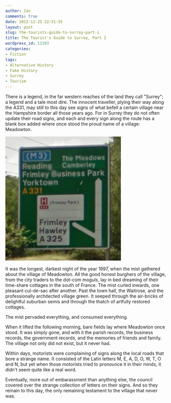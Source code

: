 ```yaml
---
author: Ian
comments: true
date: 2012-12-25 22:51:55
layout: post
slug: the-tourists-guide-to-surrey-part-i
title: The Tourist's Guide to Surrey, Part I
wordpress_id: 12103
categories:
- Fiction
tags:
- Alternative History
- Fake History
- Surrey
- Tourism
---
```


There is a legend, in the far western reaches of the land they call "Surrey"; a legend and a tale most dire. The innocent traveller, plying their way along the A331, may still to this day see signs of what befell a certain village near the Hampshire border all those years ago. For in Surrey they do not often update their road signs, and each and every sign along the route has a blank box added where once stood the proud name of a village: Meadowton.

<a href="/fiction/missing-village.png"><img src="/fiction/missing-village.png" alt="Missing Village" width="361" height="386" class="aligncenter size-full wp-image-12104" /></a>

It was the longest, darkest night of the year 1997, when the mist gathered about the village of Meadowton. All the good honest burghers of the village, from the city traders to the dot-com moguls, lay in bed dreaming of their time-share cottages in the south of France. The mist curled inwards, one pleasant cul-de-sac after another. Past the town hall, the Waitrose, and the professionally architected village green. It seeped through the air-bricks of delightful suburban semis and through the thatch of artfully restored cottages.

The mist pervaded everything, and consumed everything.

When it lifted the following morning, bare fields lay where Meadowton once stood. It was simply gone, and with it the parish records, the business records, the government records, and the memories of friends and family. The village not only did not exist, but it never had.

Within days, motorists were complaining of signs along the local roads that bore a strange name. It consisted of the Latin letters M, E, A, D, O, W, T, O and N, but yet when those motorists tried to pronounce it in their minds, it didn't seem quite like a real word.

Eventually, more out of embarassment than anything else, the council covered over the strange collection of letters on their signs. And so they remain to this day, the only remaining testament to the village that never was.